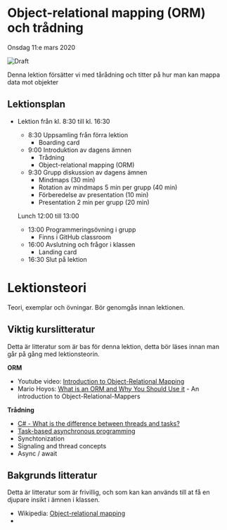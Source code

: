 # Object-relational mapping (ORM) och trådning

Onsdag 11:e mars 2020

![Draft](/dataatkomst/assets/images/draft.png)

Denna lektion försätter vi med tårådning och titter på hur man kan mappa data mot objekter

## Lektionsplan

* Lektion från kl. 8:30 till kl. 16:30

  * 8:30 Uppsamling från förra lektion
    * Boarding card
  * 9:00 Introduktion av dagens ämnen
    * Trådning
    * Object-relational mapping (ORM)
  * 9:30 Grupp diskussion av dagens ämnen
    - Mindmaps (30 min)
    - Rotation av mindmaps 5 min per grupp (40 min)
    - Förberedelse av presentation (10 min)
    - Presentation 2 min per grupp (20 min)

  Lunch 12:00 till 13:00

  - 13:00 Programmeringsövning i grupp
    - Finns i GitHub classroom
  - 16:00 Avslutning och frågor i klassen
    - Landing card
  - 16:30 Slut på lektion

# Lektionsteori

Teori, exemplar och övningar. Bör genomgås innan lektionen.

## Viktig kurslitteratur
Detta är litteratur som är bas för denna lektion, detta bör läses innan man går på gång med lektionsteorin.

**ORM**

* Youtube video: [Introduction to Object-Relational Mapping](https://www.youtube.com/watch?v=dHQ-I7kr_SY)
* Mario Hoyos: [What is an ORM and Why You Should Use it](https://blog.bitsrc.io/what-is-an-orm-and-why-you-should-use-it-b2b6f75f5e2a) - An introduction to Object-Relational-Mappers

**Trådning**

* [C# - What is the difference between threads and tasks?](https://peterdaugaardrasmussen.com/2018/11/08/csharp-what-is-the-difference-between-threads-and-tasks/)
* [Task-based asynchronous programming](https://docs.microsoft.com/en-us/dotnet/standard/parallel-programming/task-based-asynchronous-programming)
* Synchtonization
* Signaling and thread concepts
* Async / await

## Bakgrunds litteratur
Detta är litteratur som är frivillig, och som kan kan används till at få en djupare insikt i ämnen i klassen.

* Wikipedia: [Object-relational mapping](https://en.wikipedia.org/wiki/Object-relational_mapping) 
* 

